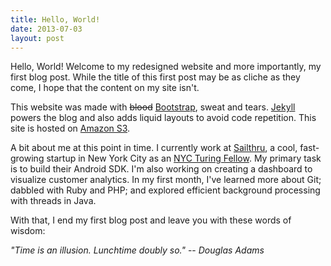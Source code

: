 ```yaml
---
title: Hello, World!
date: 2013-07-03
layout: post
---
```


Hello, World! Welcome to my redesigned website and more importantly, my first blog post. While the title of this first post may be as cliche as they come, I hope that the content on my site isn't.

This website was made with <del>blood</del> [Bootstrap](http://twitter.github.io/bootstrap/), sweat and tears. [Jekyll](http://jekyllrb.com/) powers the blog and also adds liquid layouts to avoid code repetition. This site is hosted on <a href="http://aws.amazon.com/s3/">Amazon S3</a>.

A bit about me at this point in time. I currently work at <a href="https://www.sailthru.com/">Sailthru</a>, a cool, fast-growing startup in New York City as an <a href="http://nycturingfellows.org/the-fellowship/">NYC Turing Fellow</a>. My primary task is to build their Android SDK. I'm also working on creating a dashboard to visualize customer analytics. In my first month, I've learned more about Git; dabbled with Ruby and PHP; and explored efficient background processing with threads in Java.

With that, I end my first blog post and leave you with these words of wisdom:

_"Time is an illusion. Lunchtime doubly so."_
-- <cite>Douglas Adams</cite>
